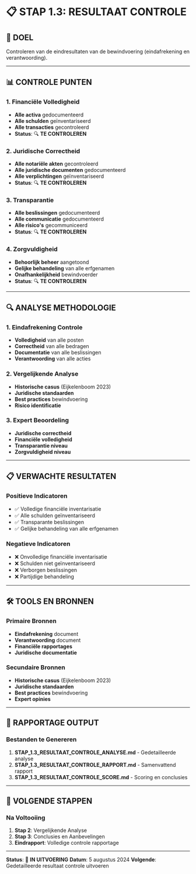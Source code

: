 # 📋 STAP 1.3: RESULTAAT CONTROLE

## 🎯 **DOEL**
Controleren van de eindresultaten van de bewindvoering (eindafrekening en verantwoording).

---

## 📊 **CONTROLE PUNTEN**

### **1. Financiële Volledigheid**
- **Alle activa** gedocumenteerd
- **Alle schulden** geïnventariseerd
- **Alle transacties** gecontroleerd
- **Status**: 🔍 **TE CONTROLEREN**

### **2. Juridische Correctheid**
- **Alle notariële akten** gecontroleerd
- **Alle juridische documenten** gedocumenteerd
- **Alle verplichtingen** geïnventariseerd
- **Status**: 🔍 **TE CONTROLEREN**

### **3. Transparantie**
- **Alle beslissingen** gedocumenteerd
- **Alle communicatie** gedocumenteerd
- **Alle risico's** gecommuniceerd
- **Status**: 🔍 **TE CONTROLEREN**

### **4. Zorgvuldigheid**
- **Behoorlijk beheer** aangetoond
- **Gelijke behandeling** van alle erfgenamen
- **Onafhankelijkheid** bewindvoerder
- **Status**: 🔍 **TE CONTROLEREN**

---

## 🔍 **ANALYSE METHODOLOGIE**

### **1. Eindafrekening Controle**
- **Volledigheid** van alle posten
- **Correctheid** van alle bedragen
- **Documentatie** van alle beslissingen
- **Verantwoording** van alle acties

### **2. Vergelijkende Analyse**
- **Historische casus** (Eijkelenboom 2023)
- **Juridische standaarden**
- **Best practices** bewindvoering
- **Risico identificatie**

### **3. Expert Beoordeling**
- **Juridische correctheid**
- **Financiële volledigheid**
- **Transparantie niveau**
- **Zorgvuldigheid niveau**

---

## 📋 **VERWACHTE RESULTATEN**

### **Positieve Indicatoren**
- ✅ Volledige financiële inventarisatie
- ✅ Alle schulden geïnventariseerd
- ✅ Transparante beslissingen
- ✅ Gelijke behandeling van alle erfgenamen

### **Negatieve Indicatoren**
- ❌ Onvolledige financiële inventarisatie
- ❌ Schulden niet geïnventariseerd
- ❌ Verborgen beslissingen
- ❌ Partijdige behandeling

---

## 🛠️ **TOOLS EN BRONNEN**

### **Primaire Bronnen**
- **Eindafrekening** document
- **Verantwoording** document
- **Financiële rapportages**
- **Juridische documentatie**

### **Secundaire Bronnen**
- **Historische casus** (Eijkelenboom 2023)
- **Juridische standaarden**
- **Best practices** bewindvoering
- **Expert opinies**

---

## 📄 **RAPPORTAGE OUTPUT**

### **Bestanden te Genereren**
1. **STAP_1.3_RESULTAAT_CONTROLE_ANALYSE.md** - Gedetailleerde analyse
2. **STAP_1.3_RESULTAAT_CONTROLE_RAPPORT.md** - Samenvattend rapport
3. **STAP_1.3_RESULTAAT_CONTROLE_SCORE.md** - Scoring en conclusies

---

## 🎯 **VOLGENDE STAPPEN**

### **Na Voltooiing**
1. **Stap 2**: Vergelijkende Analyse
2. **Stap 3**: Conclusies en Aanbevelingen
3. **Eindrapport**: Volledige controle rapportage

---

**Status**: 🔄 **IN UITVOERING**
**Datum**: 5 augustus 2024
**Volgende**: Gedetailleerde resultaat controle uitvoeren 